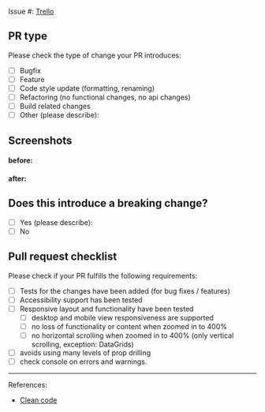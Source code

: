 Issue #:
[Trello](https://trello.com/b/8mLc1U3Y/solid-devs)

## PR type

Please check the type of change your PR introduces:

- [ ] Bugfix
- [ ] Feature
- [ ] Code style update (formatting, renaming)
- [ ] Refactoring (no functional changes, no api changes)
- [ ] Build related changes
- [ ] Other (please describe):

## Screenshots

#### before:

#### after:

## Does this introduce a breaking change?

- [ ] Yes (please describe):
- [ ] No

## Pull request checklist

Please check if your PR fulfills the following requirements:

- [ ] Tests for the changes have been added (for bug fixes / features)
- [ ] Accessibility support has been tested
- [ ] Responsive layout and functionality have been tested
  - [ ] desktop and mobile view responsiveness are supported
  - [ ] no loss of functionality or content when zoomed in to 400%
  - [ ] no horizontal scrolling when zoomed in to 400% (only vertical scrolling, exception: DataGrids)
- [ ] avoids using many levels of prop drilling
- [ ] check console on errors and warnings.
---

References:
- [Clean code](https://github.com/airbnb/javascript)